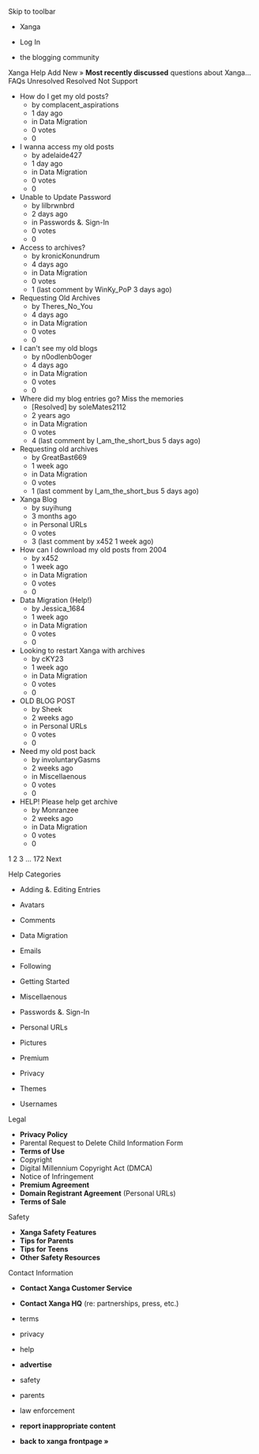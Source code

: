 Skip to toolbar

*   Xanga

*   Log In

*   the blogging community

Xanga Help Add New » **Most recently discussed** questions about Xanga… FAQs Unresolved Resolved Not Support

*   How do I get my old posts?
    *   by complacent\_aspirations
    *   1 day ago
    *   in Data Migration
    *   0 votes
    *   0
*   I wanna access my old posts
    *   by adelaide427
    *   1 day ago
    *   in Data Migration
    *   0 votes
    *   0
*   Unable to Update Password
    *   by lilbrwnbrd
    *   2 days ago
    *   in Passwords &. Sign-In
    *   0 votes
    *   0
*   Access to archives?
    *   by kronicKonundrum
    *   4 days ago
    *   in Data Migration
    *   0 votes
    *   1 (last comment by WinKy\_PoP 3 days ago)
*   Requesting Old Archives
    *   by Theres\_No\_You
    *   4 days ago
    *   in Data Migration
    *   0 votes
    *   0
*   I can't see my old blogs
    *   by n0odlenb0oger
    *   4 days ago
    *   in Data Migration
    *   0 votes
    *   0
*   Where did my blog entries go? Miss the memories
    *   \[Resolved\] by soleMates2112
    *   2 years ago
    *   in Data Migration
    *   0 votes
    *   4 (last comment by I\_am\_the\_short\_bus 5 days ago)
*   Requesting old archives
    *   by GreatBast669
    *   1 week ago
    *   in Data Migration
    *   0 votes
    *   1 (last comment by I\_am\_the\_short\_bus 5 days ago)
*   Xanga Blog
    *   by suyihung
    *   3 months ago
    *   in Personal URLs
    *   0 votes
    *   3 (last comment by x452 1 week ago)
*   How can I download my old posts from 2004
    *   by x452
    *   1 week ago
    *   in Data Migration
    *   0 votes
    *   0
*   Data Migration (Help!)
    *   by Jessica\_1684
    *   1 week ago
    *   in Data Migration
    *   0 votes
    *   0
*   Looking to restart Xanga with archives
    *   by cKY23
    *   1 week ago
    *   in Data Migration
    *   0 votes
    *   0
*   OLD BLOG POST
    *   by Sheek
    *   2 weeks ago
    *   in Personal URLs
    *   0 votes
    *   0
*   Need my old post back
    *   by involuntaryGasms
    *   2 weeks ago
    *   in Miscellaenous
    *   0 votes
    *   0
*   HELP! Please help get archive
    *   by Monranzee
    *   2 weeks ago
    *   in Data Migration
    *   0 votes
    *   0

1 2 3 ... 172 Next

Help Categories

*   Adding &. Editing Entries
*   Avatars
*   Comments
*   Data Migration
*   Emails
*   Following
*   Getting Started
*   Miscellaenous

*   Passwords &. Sign-In
*   Personal URLs
*   Pictures
*   Premium
*   Privacy
*   Themes
*   Usernames

Legal

*   **Privacy Policy**
*   Parental Request to Delete Child Information Form
*   **Terms of Use**
*   Copyright
*   Digital Millennium Copyright Act (DMCA)
*   Notice of Infringement
*   **Premium Agreement**
*   **Domain Registrant Agreement** (Personal URLs)
*   **Terms of Sale**

Safety

*   **Xanga Safety Features**
*   **Tips for Parents**
*   **Tips for Teens**
*   **Other Safety Resources**

Contact Information

*   **Contact Xanga Customer Service**
*   **Contact Xanga HQ** (re: partnerships, press, etc.)

*   terms
*   privacy
*   help
*   **advertise**

*   safety
*   parents
*   law enforcement
*   **report inappropriate content**

*   **back to xanga frontpage »**